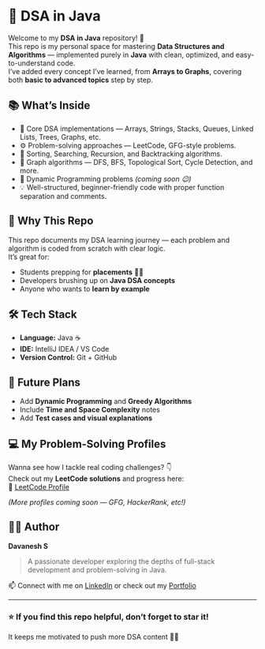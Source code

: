 # 🧠 DSA in Java

Welcome to my **DSA in Java** repository! 🚀  
This repo is my personal space for mastering **Data Structures and Algorithms** — implemented purely in **Java** with clean, optimized, and easy-to-understand code.  
I’ve added every concept I’ve learned, from **Arrays to Graphs**, covering both **basic to advanced topics** step by step.  

## 📚 What’s Inside
- 🧩 Core DSA implementations — Arrays, Strings, Stacks, Queues, Linked Lists, Trees, Graphs, etc.  
- ⚙️ Problem-solving approaches — LeetCode, GFG-style problems.  
- 🔁 Sorting, Searching, Recursion, and Backtracking algorithms.  
- 🌲 Graph algorithms — DFS, BFS, Topological Sort, Cycle Detection, and more.  
- 🧮 Dynamic Programming problems *(coming soon 😉)*  
- 💡 Well-structured, beginner-friendly code with proper function separation and comments.

## 🎯 Why This Repo
This repo documents my DSA learning journey — each problem and algorithm is coded from scratch with clear logic.  
It’s great for:
- Students prepping for **placements** 🧑‍💻  
- Developers brushing up on **Java DSA concepts**  
- Anyone who wants to **learn by example**

## 🛠️ Tech Stack
- **Language:** Java ☕  
- **IDE:** IntelliJ IDEA / VS Code  
- **Version Control:** Git + GitHub  

## 🌟 Future Plans
- Add **Dynamic Programming** and **Greedy Algorithms**  
- Include **Time and Space Complexity** notes  
- Add **Test cases and visual explanations**

## 💻 My Problem-Solving Profiles
Wanna see how I tackle real coding challenges? 👇  
Check out my **LeetCode solutions** and progress here:  
🔗 [LeetCode Profile](https://leetcode.com/u/davanesh/)

*(More profiles coming soon — GFG, HackerRank, etc!)*

## 🧑‍💻 Author
**Davanesh S**  
> A passionate developer exploring the depths of full-stack development and problem-solving in Java.  

📫 Connect with me on [LinkedIn](https://www.linkedin.com/in/davanesh-saminathan/) or check out my [Portfolio](https://davanesh.vercel.app/)  

---

### ⭐ If you find this repo helpful, don’t forget to star it!  
It keeps me motivated to push more DSA content 💪🔥
